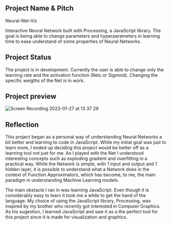 ## Project Name & Pitch

Neural-Net-Viz

Interactive Neural Network built with Processing, a JavaScript library. The goal is being able to change parameters and hyperparameters in learning time to ease understand of some properties of Neural Networks.

## Project Status

The project is in development. Currently the user is able to change only the learning rate and the activation function (Relu or Sigmoid). Changing the specific weigths of the Net is in work.

## Project preview 

![Screen Recording 2023-01-27 at 13 37 29](https://user-images.githubusercontent.com/91396656/215146453-f242fc45-9b1c-4b82-afc8-5a2966496685.gif)

## Reflection

This project began as a personal way of understanding Neural Networks a bit better and learning to code in JavaScript.
While my initial goal was just to learn more, I ended up deciding this project would be better off as a learning tool not just for me. As I played with the Net I understood interesting concepts such as exploding gradient and overfitting in a practical way. While the Network is simple, with 1 input and output and 1 hidden layer, it is possible to understand what a Network does in the context of Function Approximators, which has become, to me, the main paradigm in understanding Machine Learning models.

The main obstacle I ran in was learning JavaScript. Even though it is considerably easy to learn it took me a while to get the hand of the language. My choice of using the JavaScript library, Processing, was inspired by my brother who recently got interested in Computer Graphics. As his sugestion, I learned JavaScript and saw it as a the perfect tool for this project since it is made for visualization and graphics.

